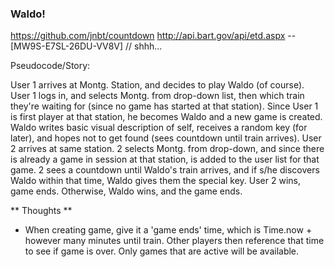### Waldo!

https://github.com/jnbt/countdown
http://api.bart.gov/api/etd.aspx
	-- [MW9S-E7SL-26DU-VV8V] // shhh...

Pseudocode/Story:

User 1 arrives at Montg. Station, and decides to play Waldo (of course). User 1 logs in, and selects Montg. from drop-down list, then which train they're waiting for (since no game has started at that station). Since User 1 is first player at that station, he becomes Waldo and a new game is created. Waldo writes basic visual description of self, receives a random key (for later), and hopes not to get found (sees countdown until train arrives). User 2 arrives at same station. 2 selects Montg. from drop-down, and since there is already a game in session at that station, is added to the user list for that game. 2 sees a countdown until Waldo's train arrives, and if s/he discovers Waldo within that time, Waldo gives them the special key. User 2 wins, game ends. Otherwise, Waldo wins, and the game ends. 

** Thoughts **

* When creating game, give it a 'game ends' time, which is Time.now + however many minutes until train. Other players then reference that time to see if game is over. Only games that are active will be available.
